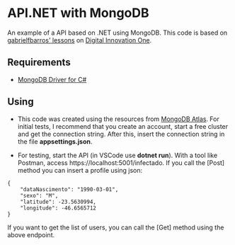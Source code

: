 # API.NET with MongoDB

An example of a API based on .NET using MongoDB. This code is based on [gabrielfbarros' lessons](https://github.com/gabrielfbarros/dotnet-mongo) on [Digital Innovation One](https://web.digitalinnovation.one).

## Requirements

* [MongoDB Driver for C#](https://docs.mongodb.com/drivers/csharp/)

## Using 

* This code was created using the resources from [MongoDB Atlas](https://www.mongodb.com/cloud/atlas/register). For initial tests, I recommend that you create an account, start a free cluster and get the connection string. After this, insert the connection string in the file **appsettings.json**.

* For testing, start the API (in VSCode use **dotnet run**). With a tool like Postman, access https://localhost:5001/infectado. If you call the [Post] method you can insert a profile using json: 
```
{
	"dataNascimento": "1990-03-01",
	"sexo": "M",
	"latitude": -23.5630994,
	"longitude": -46.6565712
}
```

If you want to get the list of users, you can call the [Get] method using the above endpoint.